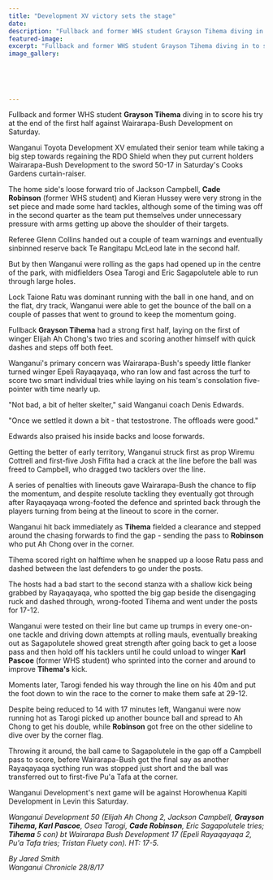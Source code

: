 ```yaml
---
title: "Development XV victory sets the stage"
date: 
description: "Fullback and former WHS student Grayson Tihema diving in to score his try at the end of the first half against Wairarapa-Bush Development on Saturday..."
featured-image: 
excerpt: "Fullback and former WHS student Grayson Tihema diving in to score his try at the end of the first half against Wairarapa-Bush Development on Saturday."
image_gallery:
	
	
	
	
	
---
```


<p><span>Fullback and former WHS student <strong>Grayson Tihema</strong> diving in to score his try at the end of the first half against Wairarapa-Bush Development on Saturday.</span></p>
<p class="element element-paragraph">Wanganui Toyota Development XV emulated their senior team while taking a big step towards regaining the RDO Shield when they put current holders Wairarapa-Bush Development to the sword 50-17 in Saturday's Cooks Gardens curtain-raiser.</p>
<p class="element element-paragraph">The home side's loose forward trio of Jackson Campbell, <strong>Cade Robinson</strong>&nbsp;(former WHS student) and Kieran Hussey were very strong in the set piece and made some hard tackles, although some of the timing was off in the second quarter as the team put themselves under unnecessary pressure with arms getting up above the shoulder of their targets.</p>
<p class="element element-paragraph">Referee Glenn Collins handed out a couple of team warnings and eventually sinbinned reserve back Te Rangitapu McLeod late in the second half.</p>
<p class="element element-paragraph">But by then Wanganui were rolling as the gaps had opened up in the centre of the park, with midfielders Osea Tarogi and Eric Sagapolutele able to run through large holes.</p>
<p class="element element-paragraph">Lock Taione Ratu was dominant running with the ball in one hand, and on the flat, dry track, Wanganui were able to get the bounce of the ball on a couple of passes that went to ground to keep the momentum going.</p>
<p class="element element-paragraph">Fullback <strong>Grayson Tihema</strong> had a strong first half, laying on the first of winger Elijah Ah Chong's two tries and scoring another himself with quick dashes and steps off both feet.</p>
<p class="element element-paragraph">Wanganui's primary concern was Wairarapa-Bush's speedy little flanker turned winger Epeli Rayaqayaqa, who ran low and fast across the turf to score two smart individual tries while laying on his team's consolation five-pointer with time nearly up.</p>
<p class="element element-paragraph">"Not bad, a bit of helter skelter," said Wanganui coach Denis Edwards.</p>
<p class="element element-paragraph">"Once we settled it down a bit - that testostrone. The offloads were good."</p>
<p class="element element-paragraph">Edwards also praised his inside backs and loose forwards.</p>
<p class="element element-paragraph">Getting the better of early territory, Wanganui struck first as prop Wiremu Cottrell and first-five Josh Fifita had a crack at the line before the ball was freed to Campbell, who dragged two tacklers over the line.</p>
<p class="element element-paragraph">A series of penalties with lineouts gave Wairarapa-Bush the chance to flip the momentum, and despite resolute tackling they eventually got through after Rayaqayaqa wrong-footed the defence and sprinted back through the players turning from being at the lineout to score in the corner.</p>
<p class="element element-paragraph">Wanganui hit back immediately as <strong>Tihema</strong> fielded a clearance and stepped around the chasing forwards to find the gap - sending the pass to <strong>Robinson</strong> who put Ah Chong over in the corner.</p>
<p class="element element-paragraph">Tihema scored right on halftime when he snapped up a loose Ratu pass and dashed between the last defenders to go under the posts.</p>
<p class="element element-paragraph">The hosts had a bad start to the second stanza with a shallow kick being grabbed by Rayaqayaqa, who spotted the big gap beside the disengaging ruck and dashed through, wrong-footed Tihema and went under the posts for 17-12.</p>
<p class="element element-paragraph">Wanganui were tested on their line but came up trumps in every one-on-one tackle and driving down attempts at rolling mauls, eventually breaking out as Sagapolutele showed great strength after going back to get a loose pass and then hold off his tacklers until he could unload to winger <strong>Karl Pascoe</strong>&nbsp;(former WHS student) who sprinted into the corner and around to improve <strong>Tihema's</strong> kick.</p>
<p class="element element-paragraph">Moments later, Tarogi fended his way through the line on his 40m and put the foot down to win the race to the corner to make them safe at 29-12.</p>
<p class="element element-paragraph">Despite being reduced to 14 with 17 minutes left, Wanganui were now running hot as Tarogi picked up another bounce ball and spread to Ah Chong to get his double, while <strong>Robinson</strong> got free on the other sideline to dive over by the corner flag.</p>
<p class="element element-paragraph">Throwing it around, the ball came to Sagapolutele in the gap off a Campbell pass to score, before Wairarapa-Bush got the final say as another Rayaqayaqa sycthing run was stopped just short and the ball was transferred out to first-five Pu'a Tafa at the corner.</p>
<p class="element element-paragraph">Wanganui Development's next game will be against Horowhenua Kapiti Development in Levin this Saturday.</p>
<p class="element element-paragraph"><em>Wanganui Development 50 (Elijah Ah Chong 2, Jackson Campbell, <strong>Grayson Tihema, Karl Pascoe</strong>, Osea Tarogi, <strong>Cade Robinson</strong>, Eric Sagapolutele tries; <strong>Tihema</strong> 5 con) bt Wairarapa Bush Development 17 (Epeli Rayaqayaqa 2, Pu'a Tafa tries; Tristan Fluety con). HT: 17-5.</em></p>
<p class="element element-paragraph"><em>By Jared Smith</em><br /><em>Wanganui Chronicle 28/8/17</em></p>

